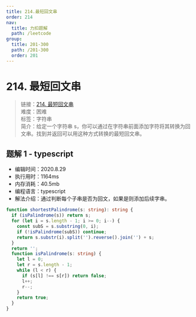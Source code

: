 ```yaml
---
title: 214.最短回文串
order: 214
nav:
  title: 力扣题解
  path: /leetcode
group:
  title: 201-300
  path: /201-300
  order: 201
---
```


# 214. 最短回文串

> 链接：[214. 最短回文串](https://leetcode-cn.com/problems/shortest-palindrome/)  
> 难度：困难  
> 标签：字符串  
> 简介：给定一个字符串 s，你可以通过在字符串前面添加字符将其转换为回文串。找到并返回可以用这种方式转换的最短回文串。

## 题解 1 - typescript

- 编辑时间：2020.8.29
- 执行用时：1164ms
- 内存消耗：40.5mb
- 编程语言：typescript
- 解法介绍：通过判断每个子串是否为回文，如果是则添加后续字串。

```typescript
function shortestPalindrome(s: string): string {
  if (isPalindrome(s)) return s;
  for (let i = s.length - 1; i >= 0; i--) {
    const subS = s.substring(0, i);
    if (!isPalindrome(subS)) continue;
    return s.substr(i).split('').reverse().join('') + s;
  }
  return '';
  function isPalindrome(s: string) {
    let l = 0;
    let r = s.length - 1;
    while (l < r) {
      if (s[l] !== s[r]) return false;
      l++;
      r--;
    }
    return true;
  }
}
```
